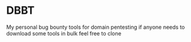 # DBBT
My personal bug bounty tools for domain pentesting if anyone needs to download some tools in bulk feel free to clone
